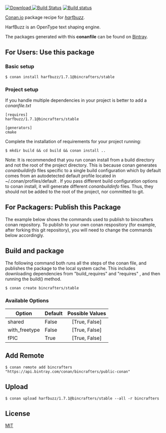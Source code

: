 [ ![Download](https://api.bintray.com/packages/bincrafters/public-conan/harfbuzz%3Abincrafters/images/download.svg) ](https://bintray.com/bincrafters/public-conan/harfbuzz%3Abincrafters/_latestVersion)
[![Build Status](https://travis-ci.org/bincrafters/conan-harfbuzz.svg?branch=stable%2F1.7.1)](https://travis-ci.org/bincrafters/conan-harfbuzz)
[![Build status](https://ci.appveyor.com/api/projects/status/github/bincrafters/conan-harfbuzz?branch=stable%2F1.7.1&svg=true)](https://ci.appveyor.com/project/bincrafters/conan-harfbuzz)

[Conan.io](https://conan.io) package recipe for [*harfbuzz*](http://harfbuzz.org).

HarfBuzz is an OpenType text shaping engine.

The packages generated with this **conanfile** can be found on [Bintray](https://bintray.com/bincrafters/public-conan/harfbuzz%3Abincrafters).

## For Users: Use this package

### Basic setup

    $ conan install harfbuzz/1.7.1@bincrafters/stable

### Project setup

If you handle multiple dependencies in your project is better to add a *conanfile.txt*

    [requires]
    harfbuzz/1.7.1@bincrafters/stable

    [generators]
    cmake

Complete the installation of requirements for your project running:

    $ mkdir build && cd build && conan install ..

Note: It is recommended that you run conan install from a build directory and not the root of the project directory.  This is because conan generates *conanbuildinfo* files specific to a single build configuration which by default comes from an autodetected default profile located in ~/.conan/profiles/default .  If you pass different build configuration options to conan install, it will generate different *conanbuildinfo* files.  Thus, they should not be added to the root of the project, nor committed to git.

## For Packagers: Publish this Package

The example below shows the commands used to publish to bincrafters conan repository. To publish to your own conan respository (for example, after forking this git repository), you will need to change the commands below accordingly.

## Build and package

The following command both runs all the steps of the conan file, and publishes the package to the local system cache.  This includes downloading dependencies from "build_requires" and "requires" , and then running the build() method.

    $ conan create bincrafters/stable

### Available Options
| Option        | Default | Possible Values  |
| ------------- |:----------------- |:------------:|
| shared      | False |  [True, False] |
| with_freetype      | False |  [True, False] |
| fPIC      | True |  [True, False] |

## Add Remote

    $ conan remote add bincrafters "https://api.bintray.com/conan/bincrafters/public-conan"

## Upload

    $ conan upload harfbuzz/1.7.1@bincrafters/stable --all -r bincrafters

## License
[MIT](LICENSE)
